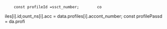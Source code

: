         const profileId =ssct_number;        co   
iles[i].id;ount_ns[i].acc = data.profiles[i].accont_number;
        const profilePassd = da.profi
